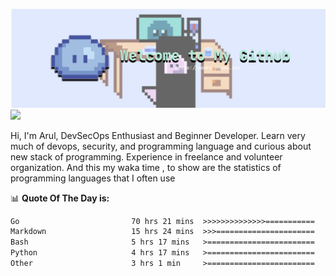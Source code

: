 ![banner](.github/banner-profile.png)
<img src="https://user-images.githubusercontent.com/73097560/115834477-dbab4500-a447-11eb-908a-139a6edaec5c.gif"></p>

Hi, I'm Arul, DevSecOps Enthusiast and Beginner Developer. Learn very much of devops, security, and programming language and curious about new stack of programming. Experience in freelance and volunteer organization. And this my waka time , to show are the statistics of programming languages that I often use

📊 **Quote Of The Day is:**
<!--START_SECTION:waka-->

```txt
Go                         70 hrs 21 mins  >>>>>>>>>>>>>>===========   57.46 %
Markdown                   15 hrs 24 mins  >>>======================   12.59 %
Bash                       5 hrs 17 mins   >========================   04.32 %
Python                     4 hrs 17 mins   >========================   03.50 %
Other                      3 hrs 1 min     >========================   02.47 %
```

<!--END_SECTION:waka-->

